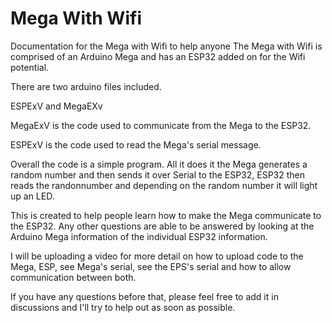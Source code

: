 # Mega With Wifi
Documentation for the Mega with Wifi to help anyone
The Mega with Wifi is comprised of an Arduino Mega and has an ESP32 added on for the Wifi potential.

There are two arduino files included. 

ESPExV and MegaEXv

MegaExV is the code used to communicate from the Mega to the ESP32.

ESPExV is the code used to read the Mega's serial message.

Overall the code is a simple program. All it does it the Mega generates a random number and then sends it over Serial to the ESP32, ESP32 then reads the randonnumber and depending on the random number it will light up an LED.

This is created to help people learn how to make the Mega communicate to the ESP32. Any other questions are able to be answered by looking at the Arduino Mega information of the individual ESP32 information.

I will be uploading a video for more detail on how to upload code to the Mega, ESP, see Mega's serial, see the EPS's serial and how to allow communication between both.

If you have any questions before that, please feel free to add it in discussions and I'll try to help out as soon as possible.
